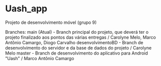 # Uash_app
Projeto de desenvolvimento móvel (grupo 9)

Branches: 
main (Atual) - Branch principal do projeto, que deverá ter o projeto finalizado aos pontos das várias entregas / Carolyne Melo, Marco Antônio Camargo, Diogo Carvalho
desenvolvimentoBD - Branch de desenvolvimento do servidor e da base de dados do projeto / Carolyne Melo
master - Branch de desenvolvimento do aplicativo para Android "Uash" / Marco Antônio Camargo

